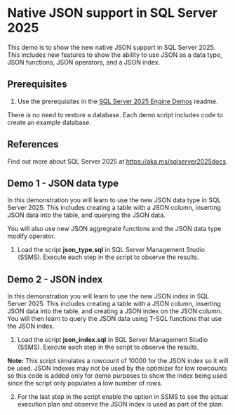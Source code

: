# Native JSON support in SQL Server 2025

This demo is to show the new native JSON support in SQL Server 2025. This includes new features to show the ability to use JSON as a data type, JSON functions, JSON operators, and a JSON index.

## Prerequisites

1. Use the prerequisites in the [SQL Server 2025 Engine Demos](../../readme.md) readme.

There is no need to restore a database. Each demo script includes code to create an example database.

## References

Find out more about SQL Server 2025 at https://aka.ms/sqlserver2025docs.

## Demo 1 - JSON data type

In this demonstration you will learn to use the new JSON data type in SQL Server 2025. This includes creating a table with a JSON column, inserting JSON data into the table, and querying the JSON data.

You will also use new JSON aggregrate functions and the JSON data type modify operator.
    
1. Load the script **json_type.sql** in SQL Server Management Studio (SSMS). Execute each step in the script to observe the results.

## Demo 2 - JSON index

In this demonstration you will learn to use the new JSON index in SQL Server 2025. This includes creating a table with a JSON column, inserting JSON data into the table, and creating a JSON index on the JSON column. You will then learn to query the JSON data using T-SQL functions that use the JSON index.

1. Load the script **json_index.sql** in SQL Server Management Studio (SSMS). Execute each step in the script to observe the results.

**Note:** This script simulates a rowcount of 10000 for the JSON index so it will be used. JSON indexes may not be used by the optimizer for low rowcounts so this code is added only for demo purposes to show the index being used since the script only populates a low number of rows.

2. For the last step in the script enable the option in SSMS to see the actual execution plan and observe the JSON index is used as part of the plan.